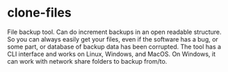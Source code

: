 # clone-files
File backup tool. Can do increment backups in an open readable structure. So you can always easily get your files, even if the software has a bug, or some part, or database of backup data has been corrupted. The tool has a CLI interface and works on Linux, Windows, and MacOS. On Windows, it can work with network share folders to backup from/to.

